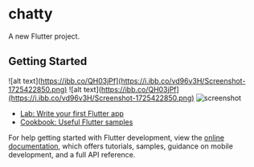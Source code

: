 # chatty

A new Flutter project.

## Getting Started

![alt text](https://ibb.co/QH03jPf](https://i.ibb.co/vd96v3H/Screenshot-1725422850.png) 
![alt text](https://ibb.co/QH03jPf](https://i.ibb.co/vd96v3H/Screenshot-1725422850.png)
![screenshot](screenshot.png)

- [Lab: Write your first Flutter app](https://docs.flutter.dev/get-started/codelab)
- [Cookbook: Useful Flutter samples](https://docs.flutter.dev/cookbook)

For help getting started with Flutter development, view the
[online documentation](https://docs.flutter.dev/), which offers tutorials,
samples, guidance on mobile development, and a full API reference.
